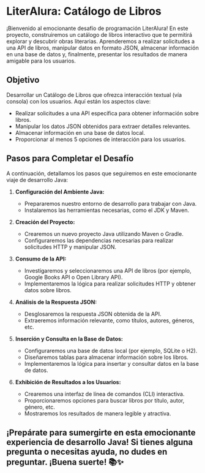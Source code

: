 # LiterAlura: Catálogo de Libros

¡Bienvenido al emocionante desafío de programación LiterAlura! En este proyecto, construiremos un catálogo de libros interactivo que te permitirá explorar y descubrir obras literarias. Aprenderemos a realizar solicitudes a una API de libros, manipular datos en formato JSON, almacenar información en una base de datos y, finalmente, presentar los resultados de manera amigable para los usuarios.

## Objetivo

Desarrollar un Catálogo de Libros que ofrezca interacción textual (vía consola) con los usuarios. Aquí están los aspectos clave:

- Realizar solicitudes a una API específica para obtener información sobre libros.
- Manipular los datos JSON obtenidos para extraer detalles relevantes.
- Almacenar información en una base de datos local.
- Proporcionar al menos 5 opciones de interacción para los usuarios.

## Pasos para Completar el Desafío

A continuación, detallamos los pasos que seguiremos en este emocionante viaje de desarrollo Java:

1. **Configuración del Ambiente Java:**
   - Prepararemos nuestro entorno de desarrollo para trabajar con Java.
   - Instalaremos las herramientas necesarias, como el JDK y Maven.

2. **Creación del Proyecto:**
   - Crearemos un nuevo proyecto Java utilizando Maven o Gradle.
   - Configuraremos las dependencias necesarias para realizar solicitudes HTTP y manipular JSON.

3. **Consumo de la API:**
   - Investigaremos y seleccionaremos una API de libros (por ejemplo, Google Books API o Open Library API).
   - Implementaremos la lógica para realizar solicitudes HTTP y obtener datos sobre libros.

4. **Análisis de la Respuesta JSON:**
   - Desglosaremos la respuesta JSON obtenida de la API.
   - Extraeremos información relevante, como títulos, autores, géneros, etc.

5. **Inserción y Consulta en la Base de Datos:**
   - Configuraremos una base de datos local (por ejemplo, SQLite o H2).
   - Diseñaremos tablas para almacenar información sobre los libros.
   - Implementaremos la lógica para insertar y consultar datos en la base de datos.

6. **Exhibición de Resultados a los Usuarios:**
   - Crearemos una interfaz de línea de comandos (CLI) interactiva.
   - Proporcionaremos opciones para buscar libros por título, autor, género, etc.
   - Mostraremos los resultados de manera legible y atractiva.

## ¡Prepárate para sumergirte en esta emocionante experiencia de desarrollo Java! Si tienes alguna pregunta o necesitas ayuda, no dudes en preguntar. ¡Buena suerte! 📚✨
